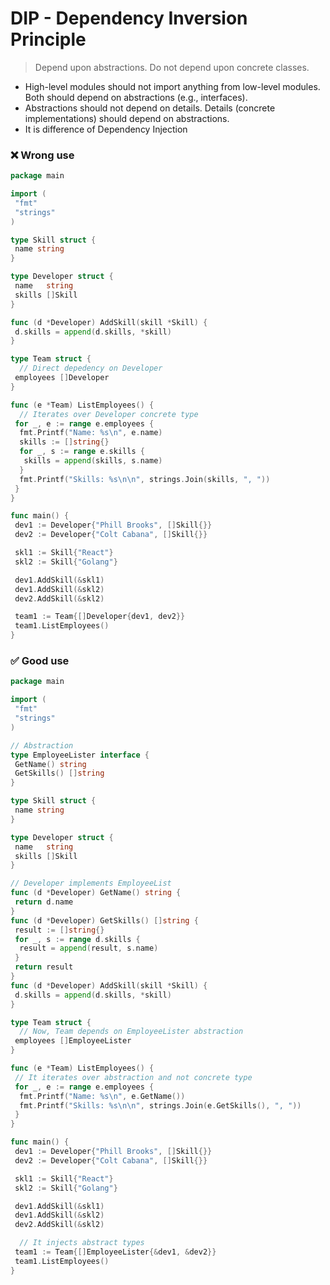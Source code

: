 # DIP - Dependency Inversion Principle

> Depend upon abstractions. Do not depend upon concrete classes.

- High-level modules should not import anything from low-level modules. Both should depend on abstractions (e.g., interfaces).
- Abstractions should not depend on details. Details (concrete implementations) should depend on abstractions.
- It is difference of Dependency Injection

### ❌ Wrong use

```go
package main

import (
 "fmt"
 "strings"
)

type Skill struct {
 name string
}

type Developer struct {
 name   string
 skills []Skill
}

func (d *Developer) AddSkill(skill *Skill) {
 d.skills = append(d.skills, *skill)
}

type Team struct {
  // Direct depedency on Developer
 employees []Developer
}

func (e *Team) ListEmployees() {
  // Iterates over Developer concrete type
 for _, e := range e.employees {
  fmt.Printf("Name: %s\n", e.name)
  skills := []string{}
  for _, s := range e.skills {
   skills = append(skills, s.name)
  }
  fmt.Printf("Skills: %s\n\n", strings.Join(skills, ", "))
 }
}

func main() {
 dev1 := Developer{"Phill Brooks", []Skill{}}
 dev2 := Developer{"Colt Cabana", []Skill{}}

 skl1 := Skill{"React"}
 skl2 := Skill{"Golang"}

 dev1.AddSkill(&skl1)
 dev1.AddSkill(&skl2)
 dev2.AddSkill(&skl2)

 team1 := Team{[]Developer{dev1, dev2}}
 team1.ListEmployees()
}
```

### ✅ Good use

```go
package main

import (
 "fmt"
 "strings"
)

// Abstraction
type EmployeeLister interface {
 GetName() string
 GetSkills() []string
}

type Skill struct {
 name string
}

type Developer struct {
 name   string
 skills []Skill
}

// Developer implements EmployeeList
func (d *Developer) GetName() string {
 return d.name
}
func (d *Developer) GetSkills() []string {
 result := []string{}
 for _, s := range d.skills {
  result = append(result, s.name)
 }
 return result
}
func (d *Developer) AddSkill(skill *Skill) {
 d.skills = append(d.skills, *skill)
}

type Team struct {
  // Now, Team depends on EmployeeLister abstraction
 employees []EmployeeLister
}

func (e *Team) ListEmployees() {
 // It iterates over abstraction and not concrete type
 for _, e := range e.employees {
  fmt.Printf("Name: %s\n", e.GetName())
  fmt.Printf("Skills: %s\n\n", strings.Join(e.GetSkills(), ", "))
 }
}

func main() {
 dev1 := Developer{"Phill Brooks", []Skill{}}
 dev2 := Developer{"Colt Cabana", []Skill{}}

 skl1 := Skill{"React"}
 skl2 := Skill{"Golang"}

 dev1.AddSkill(&skl1)
 dev1.AddSkill(&skl2)
 dev2.AddSkill(&skl2)

  // It injects abstract types
 team1 := Team{[]EmployeeLister{&dev1, &dev2}}
 team1.ListEmployees()
}
```
